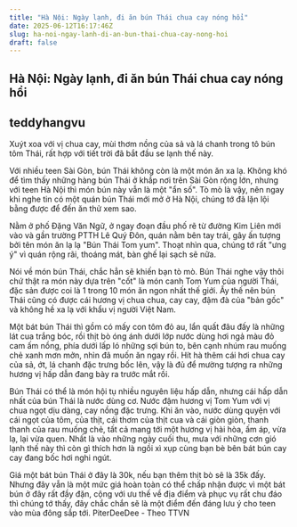 ```yaml
---
title: "Hà Nội: Ngày lạnh, đi ăn bún Thái chua cay nóng hổi"
date: 2025-06-12T16:17:46Z
slug: ha-noi-ngay-lanh-di-an-bun-thai-chua-cay-nong-hoi
draft: false
---
```


## Hà Nội: Ngày lạnh, đi ăn bún Thái chua cay nóng hổi

## teddyhangvu

Xuýt xoa với vị chua cay, mùi thơm nồng của sả và lá chanh trong tô bún tôm Thái, rất hợp với tiết trời đã bắt đầu se lạnh thế này.

Với nhiều teen Sài Gòn, bún Thái không còn là một món ăn xa lạ. Không khó để tìm thấy những hàng bún Thái ở khắp nơi trên Sài Gòn rộng lớn, nhưng với teen Hà Nội thì món bún này vẫn là một "ẩn số". Tò mò là vậy, nên ngay khi nghe tin có một quán bún Thái mới mở ở Hà Nội, chúng tớ đã lặn lội bằng được để đến ăn thử xem sao.



Nằm ở phố Đặng Văn Ngữ, ở ngay đoạn đầu phố rẽ từ đường Kim Liên mới vào và gần trường PTTH Lê Quý Đôn, quán nằm bên tay trái, gây ấn tượng bởi tên món ăn lạ lạ "Bún Thái Tom yum". Thoạt nhìn qua, chúng tớ rất "ưng ý" vì quán rộng rãi, thoáng mát, bàn ghế lại sạch sẽ nữa.



Nói về món bún Thái, chắc hẳn sẽ khiến bạn tò mò. Bún Thái nghe vậy thôi chứ thật ra món này dựa trên "cốt" là món canh Tom Yum của người Thái, đặc sản được coi là 1 trong 10 món ăn ngon nhất thế giới. Ấy thế nên bún Thái cũng có được cái hương vị chua chua, cay cay, đậm đà của "bản gốc" và không hề xa lạ với khẩu vị người Việt Nam.



Một bát bún Thái thì gồm có mấy con tôm đỏ au, lẩn quất đâu đấy là những lát cua trắng bóc, rồi thịt bò óng ánh dưới lớp nước dùng hơi ngả màu đỏ cam ấm nồng, phía dưới lấp ló những sợi bún to, bên cạnh nhúm rau muống chẻ xanh mơn mởn, nhìn đã muốn ăn ngay rồi. Hít hà thêm cái hơi chua cay của sả, ớt, lá chanh đặc trưng bốc lên, vậy là đủ để mường tượng ra những hương vị hấp dẫn đang bày ra trước mắt rồi.



Bún Thái có thể là món hội tụ nhiều nguyên liệu hấp dẫn, nhưng cái hấp dẫn nhất của bún Thái là nước dùng cơ. Nước đậm hương vị Tom Yum với vị chua ngọt dịu dàng, cay nồng đặc trưng. Khi ăn vào, nước dùng quyện với cái ngọt của tôm, của thịt, cái thơm của thịt cua và cái giòn giòn, thanh thanh của rau muống chẻ, tất cả mang tới một hương vị hài hòa, ấm áp, vừa lạ, lại vừa quen. Nhất là vào những ngày cuối thu, mưa với những cơn gió lạnh thế này thì còn gì thích hơn là ngồi xì xụp cùng bạn bè bên bát bún cay cay đang bốc hơi nghi ngút.





Giá một bát bún Thái ở đây là 30k, nếu bạn thêm thịt bò sẽ là 35k  đấy. Nhưng đây vẫn là một mức giá hoàn toàn có thể chấp nhận được vì một bát bún ở đây rất đầy đặn, cộng với ưu thế về địa điểm và phục vụ rất chu đáo thì chúng tớ thấy, đây chắc chắn sẽ là một điểm đến đáng lưu ý cho teen vào mùa đông sắp tới. 
 PiterDeeDee - Theo TTVN